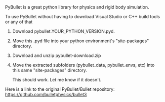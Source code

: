 PyBullet is a great python library for physics and rigid body simulation.

To use PyBullet without having to download Visual Studio or C++ build tools or any of that

1. Download pybullet.YOUR_PYTHON_VERSION.pyd.
2. Move this .pyd file into your python environment's "site-packages" directory. 
3. Download and unzip pybullet-download.zip
4. Move the extracted subfolders (pybullet_data, pybullet_envs, etc) into this same "site-packages" directory.

    This should work. Let me know if it doesn't.

Here is a link to the original PyBullet/Bullet repository: https://github.com/bulletphysics/bullet3
